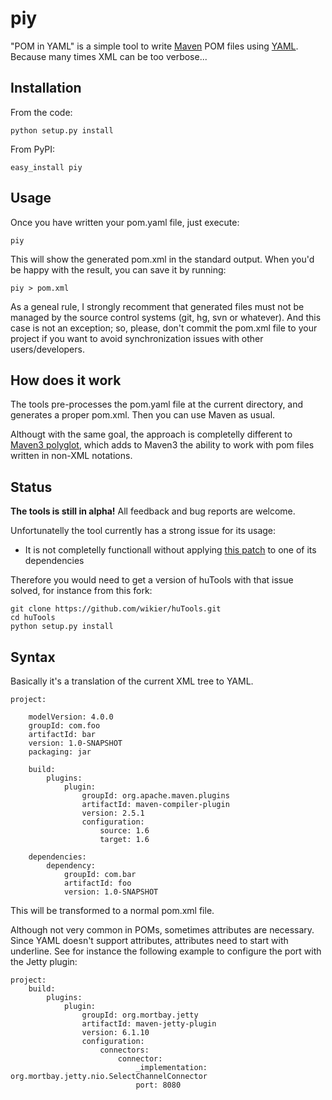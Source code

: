 # piy


"POM in YAML" is a simple tool to write [Maven](http://maven.apache.org) POM files using [YAML](http://www.yaml.org/). Because many times XML can be too verbose...

## Installation

From the code:

    python setup.py install

From PyPI:

    easy_install piy

## Usage

Once you have written your pom.yaml file, just execute:

    piy

This will show the generated pom.xml in the standard output. When you'd be happy with the result, you can save it by running:

    piy > pom.xml

As a geneal rule, I strongly recomment that generated files must not be managed by the source control systems (git, hg, svn or whatever). And this case is not an exception; so, please, don't commit the pom.xml file to your project if you want to avoid synchronization issues with other users/developers.

## How does it work

The tools pre-processes the pom.yaml file at the current directory, and generates a proper pom.xml. Then you can use Maven as usual.

Althougt with the same goal, the approach is completelly different to [Maven3 polyglot](http://polyglot.sonatype.org/), which adds to Maven3 the ability to work with pom files written in non-XML notations. 

## Status

**The tools is still in alpha!** All feedback and bug reports are welcome.

Unfortunatelly the tool currently has a strong issue for its usage:

 * It is not completelly functionall without applying [this patch](http://github.com/hudora/huTools/issues/9#issuecomment-10223194) to one of its dependencies

Therefore you would need to get a version of huTools with that issue solved, for instance from this fork:

    git clone https://github.com/wikier/huTools.git
    cd huTools
    python setup.py install

## Syntax

Basically it's a translation of the current XML tree to YAML.

    project:

        modelVersion: 4.0.0
        groupId: com.foo
        artifactId: bar
        version: 1.0-SNAPSHOT
        packaging: jar

        build:
            plugins:
                plugin:
                    groupId: org.apache.maven.plugins
                    artifactId: maven-compiler-plugin
                    version: 2.5.1                
                    configuration:
                        source: 1.6
                        target: 1.6

        dependencies:
            dependency:
                groupId: com.bar
                artifactId: foo
                version: 1.0-SNAPSHOT

This will be transformed to a normal pom.xml file.

Although not very common in POMs, sometimes attributes are necessary. Since YAML doesn't support attributes, attributes need to start with underline. See for instance the following example to configure the port with the Jetty plugin:

    project:
        build:
            plugins:
                plugin:
                    groupId: org.mortbay.jetty
                    artifactId: maven-jetty-plugin
                    version: 6.1.10
                    configuration:
                        connectors:
                            connector:
                                _implementation: org.mortbay.jetty.nio.SelectChannelConnector
                                port: 8080

